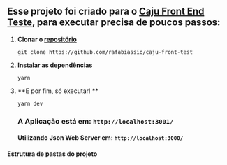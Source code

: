 ## Esse projeto foi criado para o [Caju Front End Teste](https://github.com/caju-beneficios/caju-front-teste-1), para executar precisa de poucos passos:

1. **Clonar o [repositório](https://github.com/rafabiassio/caju-front-test)**

   ```shell
   git clone https://github.com/rafabiassio/caju-front-test
   ```

2. **Instalar as dependências**

   ```shell
   yarn
   ```

3. **E por fim, só executar! **

   ```shell
   yarn dev
   ```

   ### A Aplicação está em: `http://localhost:3001/`
   #### Utilizando Json Web Server em: `http://localhost:3000/`

  #### Estrutura de pastas do projeto
